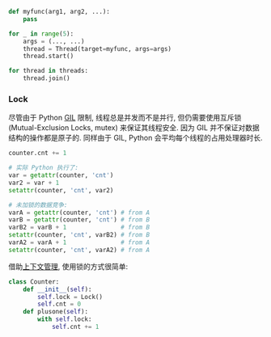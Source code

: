 ```python
def myfunc(arg1, arg2, ...):
	pass

for _ in range(5):
	args = (..., ...)
	thread = Thread(target=myfunc, args=args)
	thread.start()

for thread in threads:
	thread.join()
```


### Lock

尽管由于 Python [GIL](并发.md) 限制, 线程总是并发而不是并行, 但仍需要使用互斥锁 (Mutual-Exclusion Locks, mutex) 来保证其线程安全. 因为 GIL 并不保证对数据结构的操作都是原子的. 同样由于 GIL, Python 会平均每个线程的占用处理器时长.

```python
counter.cnt += 1

# 实际 Python 执行了:
var = getattr(counter, 'cnt')
var2 = var + 1
setattr(counter, 'cnt', var2)

# 未加锁的数据竞争:
varA = getattr(counter, 'cnt') # from A
varB = getattr(counter, 'cnt') # from B
varB2 = varB + 1               # from B
setattr(counter, 'cnt', varB2) # from B
varA2 = varA + 1               # from A
setattr(counter, 'cnt', varA2) # from A
```

借助[上下文管理](../开发工具/contextlib.md), 使用锁的方式很简单:

```python
class Counter:
	def __init__(self):
		self.lock = Lock()
		self.cnt = 0
	def plusone(self):
		with self.lock:
			self.cnt += 1
```

